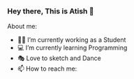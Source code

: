 ### Hey there, This is Atish 👋
About me:
- 🐱‍🏍 I’m currently working as a Student
- 💻 I’m currently learning Programming 
- 🎭  Love to sketch and Dance
- 📫 How to reach me: 

